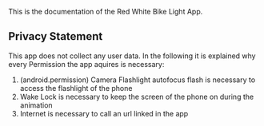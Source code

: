 This is the documentation of the Red White Bike Light App.

## Privacy Statement

This app does not collect any user data. In the following it is explained why every Permission the app aquires is necessary:
1. (android.permission) Camera Flashlight autofocus flash is necessary to access the flashlight of the phone
2. Wake Lock is necessary to keep the screen of the phone on during the animation
3. Internet is necessary to call an url linked in the app